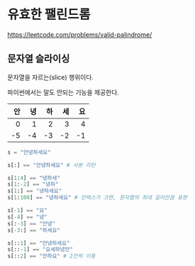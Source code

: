 # 유효한 팰린드롬

https://leetcode.com/problems/valid-palindrome/

## 문자열 슬라이싱

문자열을 자르는(slice) 행위이다.

파이썬에서는 말도 안되는 기능을 제공한다.

|안|녕|하|세|요|
|---:|---:|---:|---:|---:|
|0|1|2|3|4|
|-5|-4|-3|-2|-1|

```python
s = "안녕하세요"

s[:] == "안녕하세요" # 사본 리턴

s[1:4] == "녕하세"
s[1:-2] == "녕하"
s[1:] == "녕하세요"
s[1:100] == "녕하세요" # 인덱스가 크면, 문자열의 최대 길이만큼 표현

s[-1] == "요"
s[-4] == "녕"
s[:-3] == "안녕"
s[-3:] == "하세요"

s[::1] == "안녕하세요"
s[::-1] == "요세하녕안"
s[::2] == "안하요" # 2칸씩 이동
```
